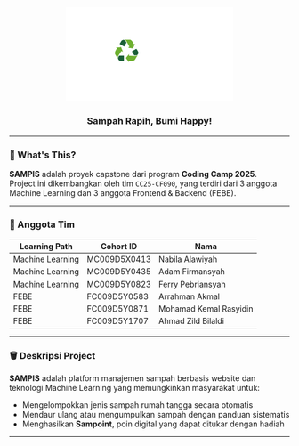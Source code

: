 <div align="center">
  <!-- Logo adaptif yang berubah sesuai tema GitHub -->
  <img src="https://raw.githubusercontent.com/Sampis-CodingCamp/.github/main/logo/SAMPIS (2).svg" width="300" alt="SAMPIS Logo">

  <h3><b>Sampah Rapih, Bumi Happy!</b></h3>
</div>

---

### 🧩 What's This?

**SAMPIS** adalah proyek capstone dari program **Coding Camp 2025**.  
Project ini dikembangkan oleh tim `CC25-CF090`, yang terdiri dari 3 anggota Machine Learning dan 3 anggota Frontend & Backend (FEBE).

---

### 👥 Anggota Tim

| Learning Path     | Cohort ID       | Nama                      |
|-------------------|------------------|----------------------------|
| Machine Learning  | MC009D5X0413     | Nabila Alawiyah           |
| Machine Learning  | MC009D5Y0435     | Adam Firmansyah           |
| Machine Learning  | MC009D5Y0823     | Ferry Pebriansyah         |
| FEBE              | FC009D5Y0583     | Arrahman Akmal            |
| FEBE              | FC009D5Y0871     | Mohamad Kemal Rasyidin    |
| FEBE              | FC009D5Y1707     | Ahmad Zild Bilaldi        |

---

### 🗑️ Deskripsi Project

**SAMPIS** adalah platform manajemen sampah berbasis website dan teknologi Machine Learning yang memungkinkan masyarakat untuk:

- Mengelompokkan jenis sampah rumah tangga secara otomatis
- Mendaur ulang atau mengumpulkan sampah dengan panduan sistematis
- Menghasilkan **Sampoint**, poin digital yang dapat ditukar dengan hadiah

---
